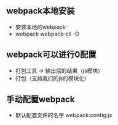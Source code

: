 ##  webpack本地安装
-   安装本地的webpack
-   webpack webpack-cli -D


##  webpack可以进行0配置
-   打包工具  ->  输出后的结果（js模块）
-   打包（支持我们的js的模块化）

##  手动配置webpack
-   默认配置文件的名字  webpack.config.js